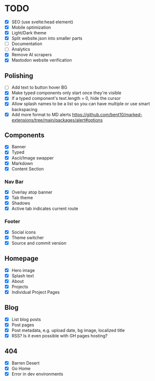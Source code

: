 # TODO

- [x] SEO (use svelte:head element)
- [x] Mobile optimization
- [x] Light/Dark theme
- [x] Split website.json into smaller parts
- [ ] Documentation
- [ ] Analytics
- [x] Remove AI scrapers
- [x] Mastodon website verification

## Polishing

- [ ] Add text to button hover BG
- [x] Make typed components only start once they're visible
- [x] If a typed component's text.length = 0, hide the cursor
- [x] Allow splash names to be a list so you can have multiple or use smart backspacing
- [x] Add more format to MD alerts https://github.com/bent10/marked-extensions/tree/main/packages/alert#options

## Components

- [x] Banner
- [x] Typed
- [x] Ascii/Image swapper
- [x] Markdown
- [x] Content Section

### Nav Bar

- [x] Overlay atop banner
- [x] Tab theme
- [x] Shadows
- [x] Active tab indicates current route

### Footer

- [x] Social icons
- [x] Theme switcher
- [x] Source and commit version

## Homepage

- [x] Hero image
- [x] Splash text
- [x] About
- [x] Projects
- [x] Individual Project Pages

## Blog

- [x] List blog posts
- [x] Post pages
- [x] Post metadata, e.g. upload date, bg image, localized title
- [x] RSS? Is it even possible with GH pages hosting?

## 404

- [x] Barren Desert
- [x] Go Home
- [x] Error in dev environments
